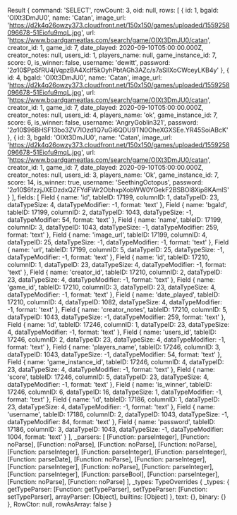 Result {
  command: 'SELECT',
  rowCount: 3,
  oid: null,
  rows: [
    {
      id: 1,
      bgaId: 'OIXt3DmJU0',
      name: 'Catan',
      image_url: 'https://d2k4q26owzy373.cloudfront.net/150x150/games/uploaded/1559258096678-51Eiofu9mqL.jpg',
      url: 'https://www.boardgameatlas.com/search/game/OIXt3DmJU0/catan',
      creator_id: 1,
      game_id: 7,
      date_played: 2020-09-10T05:00:00.000Z,
      creator_notes: null,
      users_id: 1,
      players_name: null,
      game_instance_id: 7,
      score: 0,
      is_winner: false,
      username: 'dewitt',
      password: '$2a$10$PpSfRU4jVqpzBA4Xclf5kOyhPbtAGh3AZc/s7aSllXoCWceyLKB4y'
    },
    {
      id: 4,
      bgaId: 'OIXt3DmJU0',
      name: 'Catan',
      image_url: 'https://d2k4q26owzy373.cloudfront.net/150x150/games/uploaded/1559258096678-51Eiofu9mqL.jpg',
      url: 'https://www.boardgameatlas.com/search/game/OIXt3DmJU0/catan',
      creator_id: 1,
      game_id: 7,
      date_played: 2020-09-10T05:00:00.000Z,
      creator_notes: null,
      users_id: 4,
      players_name: 'ok',
      game_instance_id: 7,
      score: 6,
      is_winner: false,
      username: 'AngryGoblin321',
      password: '$2a$10$96BHSF13bo3ZV7lOzd1Q7uGi6QDU9TN0OheXGXSEe.YR45SoiABcK'
    },
    {
      id: 3,
      bgaId: 'OIXt3DmJU0',
      name: 'Catan',
      image_url: 'https://d2k4q26owzy373.cloudfront.net/150x150/games/uploaded/1559258096678-51Eiofu9mqL.jpg',
      url: 'https://www.boardgameatlas.com/search/game/OIXt3DmJU0/catan',
      creator_id: 1,
      game_id: 7,
      date_played: 2020-09-10T05:00:00.000Z,
      creator_notes: null,
      users_id: 3,
      players_name: 'Ok',
      game_instance_id: 7,
      score: 14,
      is_winner: true,
      username: 'SeethingOctopus',
      password: '$2a$10$6fzzjJXEDzdxQZFYdFWr2ObhxpXobWW0YGekF2BSBOl8Xip8KAmlS'
    }
  ],
  fields: [
    Field {
      name: 'id',
      tableID: 17199,
      columnID: 1,
      dataTypeID: 23,
      dataTypeSize: 4,
      dataTypeModifier: -1,
      format: 'text'
    },
    Field {
      name: 'bgaId',
      tableID: 17199,
      columnID: 2,
      dataTypeID: 1043,
      dataTypeSize: -1,
      dataTypeModifier: 54,
      format: 'text'
    },
    Field {
      name: 'name',
      tableID: 17199,
      columnID: 3,
      dataTypeID: 1043,
      dataTypeSize: -1,
      dataTypeModifier: 259,
      format: 'text'
    },
    Field {
      name: 'image_url',
      tableID: 17199,
      columnID: 4,
      dataTypeID: 25,
      dataTypeSize: -1,
      dataTypeModifier: -1,
      format: 'text'
    },
    Field {
      name: 'url',
      tableID: 17199,
      columnID: 5,
      dataTypeID: 25,
      dataTypeSize: -1,
      dataTypeModifier: -1,
      format: 'text'
    },
    Field {
      name: 'id',
      tableID: 17210,
      columnID: 1,
      dataTypeID: 23,
      dataTypeSize: 4,
      dataTypeModifier: -1,
      format: 'text'
    },
    Field {
      name: 'creator_id',
      tableID: 17210,
      columnID: 2,
      dataTypeID: 23,
      dataTypeSize: 4,
      dataTypeModifier: -1,
      format: 'text'
    },
    Field {
      name: 'game_id',
      tableID: 17210,
      columnID: 3,
      dataTypeID: 23,
      dataTypeSize: 4,
      dataTypeModifier: -1,
      format: 'text'
    },
    Field {
      name: 'date_played',
      tableID: 17210,
      columnID: 4,
      dataTypeID: 1082,
      dataTypeSize: 4,
      dataTypeModifier: -1,
      format: 'text'
    },
    Field {
      name: 'creator_notes',
      tableID: 17210,
      columnID: 5,
      dataTypeID: 1043,
      dataTypeSize: -1,
      dataTypeModifier: 259,
      format: 'text'
    },
    Field {
      name: 'id',
      tableID: 17246,
      columnID: 1,
      dataTypeID: 23,
      dataTypeSize: 4,
      dataTypeModifier: -1,
      format: 'text'
    },
    Field {
      name: 'users_id',
      tableID: 17246,
      columnID: 2,
      dataTypeID: 23,
      dataTypeSize: 4,
      dataTypeModifier: -1,
      format: 'text'
    },
    Field {
      name: 'players_name',
      tableID: 17246,
      columnID: 3,
      dataTypeID: 1043,
      dataTypeSize: -1,
      dataTypeModifier: 54,
      format: 'text'
    },
    Field {
      name: 'game_instance_id',
      tableID: 17246,
      columnID: 4,
      dataTypeID: 23,
      dataTypeSize: 4,
      dataTypeModifier: -1,
      format: 'text'
    },
    Field {
      name: 'score',
      tableID: 17246,
      columnID: 5,
      dataTypeID: 23,
      dataTypeSize: 4,
      dataTypeModifier: -1,
      format: 'text'
    },
    Field {
      name: 'is_winner',
      tableID: 17246,
      columnID: 6,
      dataTypeID: 16,
      dataTypeSize: 1,
      dataTypeModifier: -1,
      format: 'text'
    },
    Field {
      name: 'id',
      tableID: 17186,
      columnID: 1,
      dataTypeID: 23,
      dataTypeSize: 4,
      dataTypeModifier: -1,
      format: 'text'
    },
    Field {
      name: 'username',
      tableID: 17186,
      columnID: 2,
      dataTypeID: 1043,
      dataTypeSize: -1,
      dataTypeModifier: 84,
      format: 'text'
    },
    Field {
      name: 'password',
      tableID: 17186,
      columnID: 3,
      dataTypeID: 1043,
      dataTypeSize: -1,
      dataTypeModifier: 1004,
      format: 'text'
    }
  ],
  _parsers: [
    [Function: parseInteger],
    [Function: noParse],
    [Function: noParse],
    [Function: noParse],
    [Function: noParse],
    [Function: parseInteger],
    [Function: parseInteger],
    [Function: parseInteger],
    [Function: parseDate],
    [Function: noParse],
    [Function: parseInteger],
    [Function: parseInteger],
    [Function: noParse],
    [Function: parseInteger],
    [Function: parseInteger],
    [Function: parseBool],
    [Function: parseInteger],
    [Function: noParse],
    [Function: noParse]
  ],
  _types: TypeOverrides {
    _types: {
      getTypeParser: [Function: getTypeParser],
      setTypeParser: [Function: setTypeParser],
      arrayParser: [Object],
      builtins: [Object]
    },
    text: {},
    binary: {}
  },
  RowCtor: null,
  rowAsArray: false
}